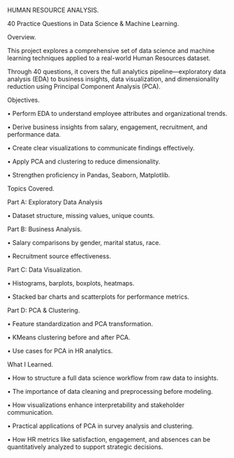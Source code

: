 HUMAN RESOURCE ANALYSIS.

40 Practice Questions in Data Science & Machine Learning.

Overview.

This project explores a comprehensive set of data science and machine learning techniques applied to a real-world Human Resources dataset. 

Through 40 questions, it covers the full analytics pipeline—exploratory data analysis (EDA) to business insights, data visualization, and dimensionality reduction using Principal Component Analysis (PCA).

Objectives.

•	Perform  EDA to understand employee attributes and organizational trends.

•	Derive business insights from salary, engagement, recruitment, and performance data.

•	Create clear visualizations to communicate findings effectively.

•	Apply PCA and clustering to reduce dimensionality.

•	Strengthen proficiency in Pandas, Seaborn, Matplotlib.

Topics Covered.

Part A: Exploratory Data Analysis

•	Dataset structure, missing values, unique counts.

Part B: Business Analysis.

•	Salary comparisons by gender, marital status, race.

•	Recruitment source effectiveness.

Part C: Data Visualization.

•	Histograms, barplots, boxplots, heatmaps.

•	Stacked bar charts and scatterplots for performance metrics.

Part D: PCA & Clustering.

•	Feature standardization and PCA transformation.

•	KMeans clustering before and after PCA.

•	Use cases for PCA in HR analytics.

What I Learned.

•	How to structure a full data science workflow from raw data to insights.

•	The importance of data cleaning and preprocessing before modeling.

•	How visualizations enhance interpretability and stakeholder communication.

•	Practical applications of PCA in survey analysis and clustering.

•	How HR metrics like satisfaction, engagement, and absences can be quantitatively analyzed to support strategic decisions.


